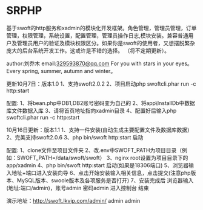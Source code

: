 # SRPHP
基于swoft的http服务和xadmin的模块化开发框架。角色管理，管理员管理，订单管理，权限管理，系统设置，配置管理，管理员操作日志,模块安装。兼容普通用户及管理员用户的验证及模块权限区分。如果你是swoft的使用者，又想摆脱繁杂庞大的后台系统开发工作。这或许是不错的选择。
（将不定期更新）。

author:刘乔木 
email:329593870@qq.com
For you with stars in your eyes。Every spring, summer, autumn and winter。

更新10月7日：版本1.0
1、支持swoft2.0.2
2、项目启动php swoftcli.phar run -c http:start

配置:
1、将bean.php中DB1,DB2账号密码变为自己的 
2、将app\InstallDb中数据库文件数据入库 
3、请将首页地址指向xadmin目录 
4、配置好后输入php swoftcli.phar run -c http:start 

10月16日更新：版本1.1
1、支持一件安装(自动生成主要配置文件及数据库数据)
2、完美支持swoft2.0.6
3、php bin/swoft http:start 启动


配置:
1、clone文件至项目文件夹
2、改.env中SWOFT_PATH为项目目录（例如：SWOFT_PATH=/data/swoft/swoft）
3、nginx root设置为项目目录下的app/xadmin
4、php bin/swoft http:start 启动(如果是18306端口)
5、浏览器输入地址+端口进入安装向导
6、点击开始安装输入相关信息，点击提交(注意php版本、MySQL版本、swoole版本及各项服务是否打开)
7、安装完成后 浏览器输入(地址:端口/admin)，账号admin 密码admin 进入控制台 结束

演示地址：http://swoft.lkvip.com/admin/  admin admin  
